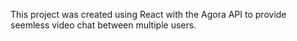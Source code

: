 This project was created using React with the Agora API to provide seemless video chat between multiple users.